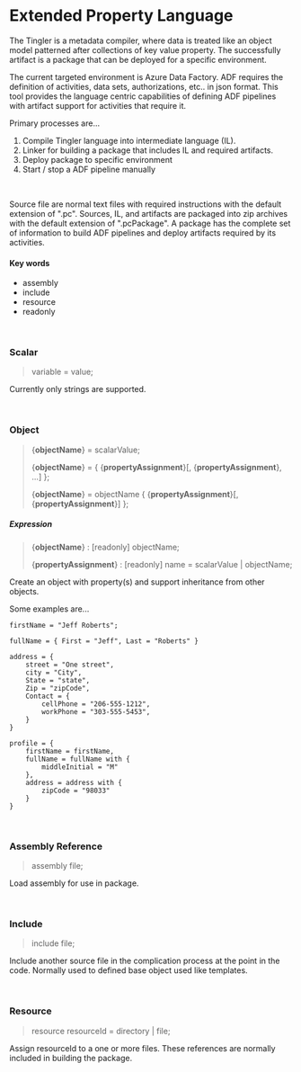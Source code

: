 ﻿# Extended Property Language

The Tingler is a metadata compiler, where data is treated like an object model patterned after collections of key value property.
The successfully artifact is a package that can be deployed for a specific environment.

The current targeted environment is Azure Data Factory.  ADF requires the definition of activities, data sets, authorizations, etc.. in
json format.  This tool provides the language centric capabilities of defining ADF pipelines with artifact support for activities
that require it.

Primary processes are...

1. Compile Tingler language into intermediate language (IL).
2. Linker for building a package that includes IL and required artifacts.
3. Deploy package to specific environment
4. Start / stop a ADF pipeline manually

<br>

Source file are normal text files with required instructions with the default extension of ".pc".
Sources, IL, and artifacts are packaged into zip archives with the default extension of ".pcPackage".
A package has the complete set of information to build ADF pipelines and deploy artifacts required by its activities.


#### Key words

* assembly
* include
* resource
* readonly

<br>

### Scalar


> variable = value;

Currently only strings are supported.

<br>

### Object

> \{**objectName**} = scalarValue;
> 
> \{**objectName**} = { \{**propertyAssignment**}[, \{**propertyAssignment**}, ...] };
> 
> \{**objectName**} = objectName { \{**propertyAssignment**}[, \{**propertyAssignment**}] };

##### Expression

>\{**objectName**} : [readonly] objectName;
>
>\{**propertyAssignment**} : [readonly] name = scalarValue | objectName;


Create an object with property(s) and support inheritance from other objects.

Some examples are...

```
firstName = "Jeff Roberts";

fullName = { First = "Jeff", Last = "Roberts" }

address = {
    street = "One street",
    city = "City",
    State = "state",
    Zip = "zipCode",
    Contact = {
        cellPhone = "206-555-1212",
        workPhone = "303-555-5453",
    }
}

profile = {
    firstName = firstName,
    fullName = fullName with {
        middleInitial = "M"
    },
    address = address with {
        zipCode = "98033"
    }
}

```

<br>

### Assembly Reference

> assembly file;

Load assembly for use in package.

<br>

### Include

> include file;

Include another source file in the complication process at the point in the code.  Normally used to defined
base object used like templates.

<br>

### Resource

> resource resourceId = directory | file;

Assign resourceId to a one or more files.  These references are normally included in building the package.

<br>
